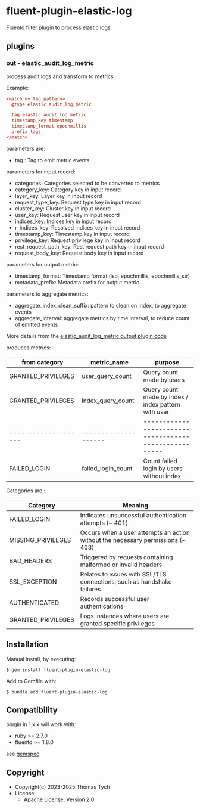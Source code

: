 # fluent-plugin-elastic-log

[Fluentd](https://fluentd.org/) filter plugin to process elastic logs.


## plugins

### out - elastic_audit_log_metric

process audit logs and transform to metrics.

Example:

``` conf
<match my_tag_pattern>
  @type elastic_audit_log_metric

  tag elastic_audit_log_metric
  timestamp_key timestamp
  timestamp_format epochmillis
  prefix tags_
</match>
```

parameters are:
* tag : Tag to emit metric events

parameters for input record:
* categories: Categories selected to be converted to metrics
* category_key: Category key in input record
* layer_key: Layer key in input record
* request_type_key: Request type key in input record
* cluster_key: Cluster key in input record
* user_key: Request user key in input record
* indices_key: Indices key in input record
* r_indices_key: Resolved indices key in input record
* timestamp_key: Timestamp key in input record
* privilege_key: Request privilege key in input record
* rest_request_path_key: Rest request path key in input record
* request_body_key: Request body key in input record

parameters for output metric:
* timestamp_format: Timestamp format (iso, epochmillis, epochmillis_str)
* metadata_prefix: Metadata prefix for output metric

parameters to aggregate metrics:
* aggregate_index_clean_suffix: pattern to clean on index, to aggregate events
* aggregate_interval: aggregate metrics by time interval, to reduce count of emitted events

More details from the
[elastic_audit_log_metric output plugin code](lib/fluent/plugin/out_elastic_audit_log_metric.rb#L49)


produces metrics:

| from category      | metric_name        | purpose                                             |
|--------------------|--------------------|-----------------------------------------------------|
| GRANTED_PRIVILEGES | user_query_count   | Query count made by users                           |
| GRANTED_PRIVILEGES | index_query_count  | Query count made by index / index pattern with user |
|--------------------|--------------------|-----------------------------------------------------|
| FAILED_LOGIN       | failed_login_count | Count failed login by users without index           |


Categories are :

| Category           | Meaning                                                                         |
|--------------------|---------------------------------------------------------------------------------|
| FAILED_LOGIN       | Indicates unsuccessful authentication attempts (~ 401)                          |
| MISSING_PRIVILEGES | Occurs when a user attempts an action without the necessary permissions (~ 403) |
| BAD_HEADERS        | Triggered by requests containing malformed or invalid headers                   |
| SSL_EXCEPTION      | Relates to issues with SSL/TLS connections, such as handshake failures.         |
| AUTHENTICATED      | Records successful user authentications                                         |
| GRANTED_PRIVILEGES | Logs instances where users are granted specific privileges                      |


## Installation

Manual install, by executing:

    $ gem install fluent-plugin-elastic-log

Add to Gemfile with:

    $ bundle add fluent-plugin-elastic-log


## Compatibility

plugin in 1.x.x will work with:
- ruby >= 2.7.0
- fluentd >= 1.8.0

see [gemspec](fluent-plugin-elastic-log.gemspec).


## Copyright

* Copyright(c) 2023-2025 Thomas Tych
* License
  * Apache License, Version 2.0
